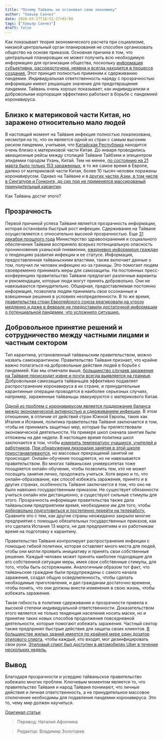 ```yaml
---
title: "Почему Тайвань не остановил свою экономику"
author: "Хавьер Санчез"
date: 2020-03-27T16:52:27+03:00
tags: ["Хавьер Санчез"]
draft: false
---
```



Как показывает теория экономического расчета при социализме, никакой центральный орган планирования не способен организовать общество на основе приказов. Основная причина в том, что центральный планировщик не может получить всю необходимую информацию для организации общества, поскольку [информация субъективна, рассредоточена, неявна и всегда находится в процессе создания.](https://books.google.es/books?id=QQgCAQAAQBAJ&pg=PA10&lpg=PA10&dq=subjective,%20creative,%20dispersed%20and%20tacit&source=bl&ots=2ciCermJJn&sig=ACfU3U1Gmnbt4PhdasC79TJU_WNDEeYGQw&hl=en&sa=X&ved=2ahUKEwiL6afBhqzoAhWPGBQKHZH2AtgQ6AEwAXoECA4QAQ#v=onepage&q=subjective%252C%2520creative%252C%2520dispersed%2520and%2520tacit&f=false) Этот принцип полностью применим к сдерживанию пандемии. Индивидуальная ответственность наряду с прозрачностью информации имеют решающее значение для предотвращения пандемии. Тайвань очень хорошо показывает, как индивидуализм и добровольная корпорация эффективно работают в борьбе с пандемией коронавируса.

## Близко к материковой части Китая, но заражено относительно мало людей

В настоящий момент на Тайване инфекция полностью локализована, несмотря на то, что он является одной из стран с самым высоким риском пандемии, учитывая, что [Китайская Республика](https://en.wikipedia.org/wiki/Taiwan) находится очень близко к материковой части Китая. До января проводились авиационные рейсы между столицей Тайваня Тайбэем и эпицентром эпидемии городом Ухань, Китай. Тем не менее, [по состоянию на 21 марта было только 153 зараженных](https://news.now.com/home/local/player?newsId=385121), в то же самое время в Европе, далеко от материковой части Китая, более 10 тысяч человек поражены коронавирусом. Однако на Тайване и в [других частях Азии, в том числе в Сингапуре и Гонконге, до сих пор не применялся массированый принудительный карантин](https://www.nytimes.com/2020/03/13/opinion/coronavirus-best-response.html).

Как Тайвань достиг этого?

## Прозрачность

Первой причиной успеха Тайваня является прозрачность информации, которая остановила быстрый рост инфекции. Сдерживание на Тайване осуществляется с относительно высокой прозрачностью. Еще [31 декабря прошлого года](https://taiwantoday.tw/news.php?unit=2,6,10,15,18&post=168773) Министерство здравоохранения и социального обеспечения Тайваня восприняло всерьез потенциальную опасность проникновения уханьской пневмонии, [ежедневно информируя граждан](https://www.cdc.gov.tw/En) о тенденциях развития инфекции и ее статусе. Информация, предоставленная тайваньскими властями, также включает данные о том, получил ли человек инфекцию из-за границы. Это помогает людям своевременно принимать меры для самозащиты. На постоянных пресс-конференциях правительство Тайваня предлагает различные варианты и рекомендации, которые люди могут принять добровольно. Они не навязываются принудительно. Обширная, предоставляемая постоянно информация, позволила людям принимать свои осознанные и взвешенные решения в условиях неопределенности. В то же время, [правительства стран Европейского союза реагировали на угрозу медленно и даже в феврале не предоставили достаточной информации о потенциальной пандемии, что усложнило ситуацию.](https://elpais.com/economia/2020-03-10/la-ue-movilizara-25000-millones-para-afrontar-la-crisis-del-coronavirus.html)

## Добровольное принятие решений и сотрудничество между частными лицами и частным сектором

Тип карантина, установленный тайваньским правительством, можно назвать самокарантином. Правительство Тайваня признает, что крайне важно полагаться на добровольные действия людей в борьбе с пандемией. Как мы отмечали выше, [большинство случаев заражения на Тайване происходит извне и почти всегда выявляется на границе](https://sites.google.com/cdc.gov.tw/2019-ncov/taiwan). Добровольная самозащита тайваньцев эффективно подавляет распространение коронавируса в их стране, и принудительные карантинные операции проводятся в наиболее серьезных случаях, например, зараженные тайваньцы эвакуируются с материкового Китая.

[Одной из проблем с коронавирусом является поддержание баланса между экономической активностью и сдерживанием инфекции](https://www.youtube.com/watch?v=ir79nIFbobA). В этом отношении, в отличие от действий стран Южной Европы, таких как Италия и Испания, политика правительства Тайваня заключается в том, чтобы не принимать защитных мер, которые бы препятствовали экономической деятельности. На примере школ сначала занятия были отложены на две недели. В настоящее время политика школ заключается в том, чтобы [измерять температуру учащихся, учителей и работников](https://tw.yahoo.com/?err=404&err_url=). [При обнаружении лихорадки занятия в этой школе приостанавливаются](https://www.msn.com/zh-tw/news/living/%25E6%25AD%25A6%25E6%25BC%25A2%25E8%2582%25BA%25E7%2582%258E%25E5%2585%25A8%25E5%259C%258B%25E5%2581%259C%25E8%25AA%25B2%25E6%25A8%2599%25E6%25BA%2596%25E5%2587%25BA%25E7%2588%2590%25EF%25BC%2581%25E4%25B8%2580%25E6%25A0%25A12%25E3%2580%258C%25E7%25A2%25BA%25E8%25A8%25BA%25E3%2580%258D%25E5%2585%25A8%25E6%25A0%25A1%25E5%2581%259C%25E8%25AA%25B214%25E5%25A4%25A9/ar-BB10b587), но массовых прекращений занятий не происходит. Онлайн-обучение поощряется, но не навязывается правительством. Во многих тайваньских университетах тоже поощряется онлайн-обучение, чтобы позволить тем, кто не может посещать занятия лично, продолжать учиться. Хотя верно и то, что онлайн-образование, как способ избежать заражения, принято и в других странах, особенность Тайваня заключается в том, что оно не было навязано государственным приказом. Не существует обязанности учиться онлайн или дистанционно, а существуют сильные стимулы для этого. Прозрачность информации правительства также дала тайваньским предприятиям время, необходимое им для того, чтобы [добровольно подготовиться и постепенно перейти на телеработу.](https://news.tvbs.com.tw/life/1282483)  Сравните это с тем, как другие страны неожиданно закрыли многие предприятия с помощью обязательных государственных приказов, как это сделала Испания 13 марта, не дав предприятиям и их работникам время на подготовку к карантину.

Правительство Тайваня контролирует распространение инфекции с помощью гибкой политики, которая оставляет много места для людей, чтобы они могли проявить инициативу и принять свои собственные решения. Каждый человек может принять наиболее подходящие для его собственной ситуации меры, имея свои собственные стимулы, для того, чтобы быть осторожными. Аналогичным образом тот факт, что тайваньские граждане были предупреждены с самого начала заражения, создал общую осведомленность, чтобы сделать необходимые приготовления, и дал гражданам достаточно времени, чтобы понять, что они должны внести изменения в свою жизнь, чтобы избежать заражения.

Такая гибкость в политике сдерживания и прозрачности привела к высокой степени индивидуальной ответственности. Доказательством этого является не только тенденция населения носить маски, но и принятие таких новых способов продолжения повседневной деятельности, которые помогают избежать заражения. Частный сектор также предпринял быстрые действия для защиты своих клиентов. [В большинстве жилых зданий имеется по крайней мере один дозатор этилового спирта](https://tw.news.yahoo.com/%25E7%25A4%25BE%25E5%258D%2580%25E5%25A4%25A7%25E9%2596%2580%25E5%2582%2599%25E6%25B6%2588%25E6%25AF%2592%25E6%25B0%25B4%25E9%2598%25B2%25E7%2596%25AB-%25E5%25A4%25A7%25E6%25A8%2593%25E5%2587%25BA%25E5%258B%2595%25E7%2586%25B1%25E9%25A1%25AF%25E5%2583%258F%25E5%2584%2580%25E7%259B%25A3%25E6%258E%25A7-023200467.html), чтобы каждый, кто входит, мог дезинфицировать свои руки. [Этиловый спирт был доступен в автомобилях Uber в течение нескольких недель.](https://news.tvbs.com.tw/focus/1293112)

## Вывод

Благодаря прозрачности и усердию тайваньское правительство избежало многих проблем. Ключевым моментом является то, что правительство Тайваня и народ Тайваня понимают, что личные действия и личная ответственность, а не принудительное массовое отключение необходимы для подавления пандемии коронавируса. Это то, чему мир должен научиться.

[Оригинал статьи](https://mises.org/wire/why-taiwan-hasnt-shut-down-its-economy)

> Перевод: Наталия Афончина

> Редактор: Владимир Золоторев
